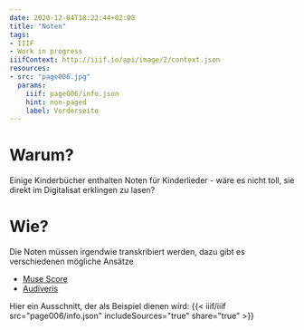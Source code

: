 ```yaml
---
date: 2020-12-04T18:22:44+02:00
title: "Noten"
tags:
- IIIF
- Work in progress
iiifContext: http://iiif.io/api/image/2/context.json
resources:
- src: "page006.jpg"
  params:
    iiif: page006/info.json
    hint: non-paged
    label: Vorderseite
---
```


# Warum?

Einige Kinderbücher enthalten Noten für Kinderlieder - wäre es nicht toll, sie direkt im Digitalisat erklingen zu lasen?

<!--more-->

# Wie?

Die Noten müssen irgendwie transkribiert werden, dazu gibt es verschiedenen mögliche Ansätze
* [Muse Score](https://musescore.org/de)
* [Audiveris](https://github.com/audiveris)

Hier ein Ausschnitt, der als Beispiel dienen wird:
{{< iiif/iiif src="page006/info.json" includeSources="true" share="true" >}}
